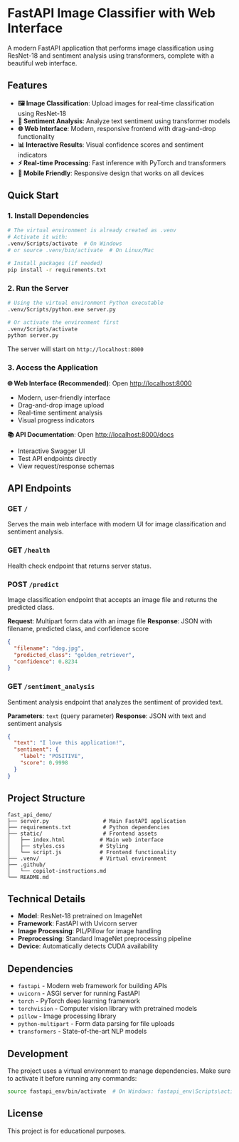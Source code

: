 # FastAPI Image Classifier with Web Interface

A modern FastAPI application that performs image classification using ResNet-18 and sentiment analysis using transformers, complete with a beautiful web interface.

## Features

- **🖼️ Image Classification**: Upload images for real-time classification using ResNet-18
- **💭 Sentiment Analysis**: Analyze text sentiment using transformer models  
- **🌐 Web Interface**: Modern, responsive frontend with drag-and-drop functionality
- **📊 Interactive Results**: Visual confidence scores and sentiment indicators
- **⚡ Real-time Processing**: Fast inference with PyTorch and transformers
- **📱 Mobile Friendly**: Responsive design that works on all devices

## Quick Start

### 1. Install Dependencies

```bash
# The virtual environment is already created as .venv
# Activate it with:
.venv/Scripts/activate  # On Windows
# or source .venv/bin/activate  # On Linux/Mac

# Install packages (if needed)
pip install -r requirements.txt
```

### 2. Run the Server

```bash
# Using the virtual environment Python executable
.venv/Scripts/python.exe server.py

# Or activate the environment first
.venv/Scripts/activate
python server.py
```

The server will start on `http://localhost:8000`

### 3. Access the Application

**🌐 Web Interface (Recommended)**: Open [http://localhost:8000](http://localhost:8000)
- Modern, user-friendly interface
- Drag-and-drop image upload
- Real-time sentiment analysis
- Visual progress indicators

**📚 API Documentation**: Open [http://localhost:8000/docs](http://localhost:8000/docs)
- Interactive Swagger UI
- Test API endpoints directly
- View request/response schemas

## API Endpoints

### GET `/`
Serves the main web interface with modern UI for image classification and sentiment analysis.

### GET `/health`
Health check endpoint that returns server status.

### POST `/predict`
Image classification endpoint that accepts an image file and returns the predicted class.

**Request**: Multipart form data with an image file
**Response**: JSON with filename, predicted class, and confidence score

```json
{
  "filename": "dog.jpg",
  "predicted_class": "golden_retriever",
  "confidence": 0.8234
}
```

### GET `/sentiment_analysis`
Sentiment analysis endpoint that analyzes the sentiment of provided text.

**Parameters**: `text` (query parameter)
**Response**: JSON with text and sentiment analysis

```json
{
  "text": "I love this application!",
  "sentiment": {
    "label": "POSITIVE",
    "score": 0.9998
  }
}
```

## Project Structure

```
fast_api_demo/
├── server.py                 # Main FastAPI application
├── requirements.txt          # Python dependencies
├── static/                   # Frontend assets
│   ├── index.html           # Main web interface
│   ├── styles.css           # Styling
│   └── script.js            # Frontend functionality
├── .venv/                   # Virtual environment
├── .github/
│   └── copilot-instructions.md
└── README.md
```

## Technical Details

- **Model**: ResNet-18 pretrained on ImageNet
- **Framework**: FastAPI with Uvicorn server
- **Image Processing**: PIL/Pillow for image handling
- **Preprocessing**: Standard ImageNet preprocessing pipeline
- **Device**: Automatically detects CUDA availability

## Dependencies

- `fastapi` - Modern web framework for building APIs
- `uvicorn` - ASGI server for running FastAPI
- `torch` - PyTorch deep learning framework
- `torchvision` - Computer vision library with pretrained models
- `pillow` - Image processing library
- `python-multipart` - Form data parsing for file uploads
- `transformers` - State-of-the-art NLP models

## Development

The project uses a virtual environment to manage dependencies. Make sure to activate it before running any commands:

```bash
source fastapi_env/bin/activate  # On Windows: fastapi_env\Scripts\activate
```

## License

This project is for educational purposes.
